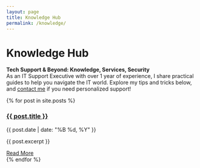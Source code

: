```yaml
---
layout: page
title: Knowledge Hub
permalink: /knowledge/
---
```


# Knowledge Hub

**Tech Support & Beyond: Knowledge, Services, Security**  
As an IT Support Executive with over 1 year of experience, I share practical guides to help you navigate the IT world. Explore my tips and tricks below, and [contact me](/contact/) if you need personalized support!

{% for post in site.posts %}
  <div class="post-item">
    <h3><a href="{{ post.url }}">{{ post.title }}</a></h3>
    <p class="post-date">{{ post.date | date: "%B %d, %Y" }}</p>
    <p>{{ post.excerpt }}</p>
    <a href="{{ post.url }}" class="read-more">Read More</a>
  </div>
{% endfor %}
